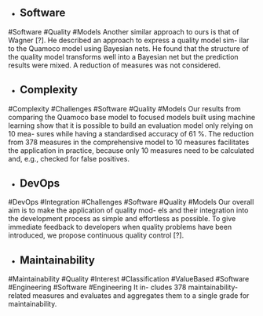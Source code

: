 - ## Software
#Software #Quality #Models 
Another similar approach to ours is that of Wagner [?]. He described an approach to express a quality model sim- ilar to the Quamoco model using Bayesian nets. He found that the structure of the quality model transforms well into a Bayesian net but the prediction results were mixed. A reduction of measures was not considered.

- ## Complexity
#Complexity #Challenges #Software #Quality #Models 
Our results from comparing the Quamoco base model to focused models built using machine learning show that it is possible to build an evaluation model only relying on 10 mea- sures while having a standardised accuracy of 61 %. The reduction from 378 measures in the comprehensive model to 10 measures facilitates the application in practice, because only 10 measures need to be calculated and, e.g., checked for false positives.

- ## DevOps
#DevOps #Integration #Challenges #Software #Quality #Models 
Our overall aim is to make the application of quality mod- els and their integration into the development process as simple and effortless as possible. To give immediate feedback to developers when quality problems have been introduced, we propose continuous quality control [?].

- ## Maintainability
#Maintainability #Quality #Interest #Classification #ValueBased #Software #Engineering #Software #Engineering 
It in- cludes 378 maintainability-related measures and evaluates and aggregates them to a single grade for maintainability.

